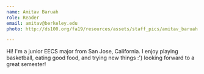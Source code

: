 ```yaml
---
name: Amitav Baruah
role: Reader
email: amitav@berkeley.edu
photo: http://ds100.org/fa19/resources/assets/staff_pics/amitav_baruah.jpg

---
```


Hi! I'm a junior EECS major from San Jose, California. I enjoy playing basketball, eating good food, and trying new things :') looking forward to a great semester!